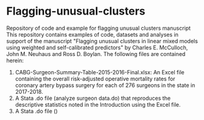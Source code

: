 # Flagging-unusual-clusters
Repository of code and example for flagging unusual clusters manuscript
This repository contains examples of code, datasets and analyses in support of the manuscript "Flagging unusual clusters in linear mixed
models using weighted and self-calibrated predictors" by Charles E. McCulloch, John M. Neuhaus and Ross D. Boylan. 
The following files are contained herein:
1. CABG-Surgeon-Summary-Table-2015-2016-Final.xlsx:  An Excel file containing the overall risk-adjusted operative mortality rates for 
coronary artery bypass surgery for each of 276 surgeons in the state in 2017-2018.
2. A Stata .do file (analyze surgeon data.do) that reproduces the descriptive statistics noted in the Introduction using the Excel file.
3. A Stata .do file ()

